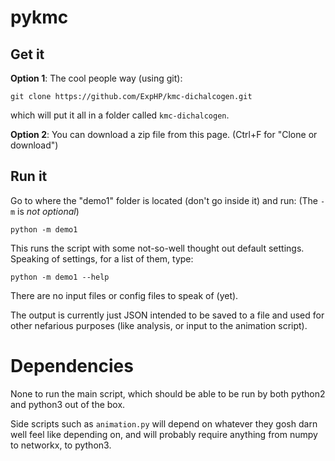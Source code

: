 # pykmc

## Get it

**Option 1**: The cool people way (using git):

    git clone https://github.com/ExpHP/kmc-dichalcogen.git

which will put it all in a folder called `kmc-dichalcogen`.

**Option 2**: You can download a zip file from this page. (Ctrl+F for "Clone or download")

## Run it

Go to where the "demo1" folder is located (don't go inside it)
and run: (The `-m` is *not optional*)

    python -m demo1

This runs the script with some not-so-well thought out default settings.
Speaking of settings, for a list of them, type:

    python -m demo1 --help

There are no input files or config files to speak of (yet).

The output is currently just JSON intended to be saved to a file and used
for other nefarious purposes (like analysis, or input to the animation
script).

# Dependencies

None to run the main script, which should be able to be run by both
python2 and python3 out of the box.

Side scripts such as `animation.py` will depend on whatever they gosh darn
well feel like depending on, and will probably require anything from numpy
to networkx, to python3.




